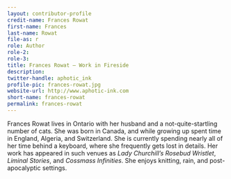 ```yaml
---
layout: contributor-profile
credit-name: Frances Rowat
first-name: Frances
last-name: Rowat
file-as: r
role: Author
role-2:
role-3:
title: Frances Rowat — Work in Fireside
description:
twitter-handle: aphotic_ink
profile-pic: frances-rowat.jpg
website-url: http://www.aphotic-ink.com
short-name: frances-rowat
permalink: frances-rowat
---
```

Frances Rowat lives in Ontario with her husband and a not-quite-startling number of cats. She was born in Canada, and while growing up spent time in England, Algeria, and Switzerland. She is currently spending nearly all of her time behind a keyboard, where she frequently gets lost in details. Her work has appeared in such venues as _Lady Churchill’s Rosebud Wristlet_, _Liminal Stories_, and _Cossmass Infinities_. She enjoys knitting, rain, and post-apocalyptic settings.

